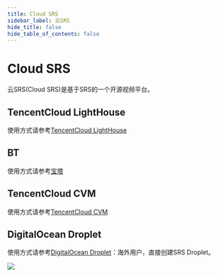 ```yaml
---
title: Cloud SRS
sidebar_label: 云SRS
hide_title: false
hide_table_of_contents: false
---
```


# Cloud SRS

云SRS(Cloud SRS)是基于SRS的一个开源视频平台。

## TencentCloud LightHouse

使用方式请参考[TencentCloud LightHouse](https://www.bilibili.com/video/BV1844y1L7dL/)

## BT

使用方式请参考[宝塔](https://mp.weixin.qq.com/s/nutc5eJ73aUa4Hc23DbCwQ)

## TencentCloud CVM

使用方式请参考[TencentCloud CVM](https://mp.weixin.qq.com/s/x-PjoKjJj6HRF-eCKX0KzQ)

## DigitalOcean Droplet

使用方式请参考[DigitalOcean Droplet](https://mp.weixin.qq.com/s/_GcJm15BGv1qbmHixPQAGQ)：海外用户，直接创建SRS Droplet。



![](https://ossrs.net/gif/v1/sls.gif?site=ossrs.io&path=/lts/doc-zh-5/doc/getting-started-cloud)



